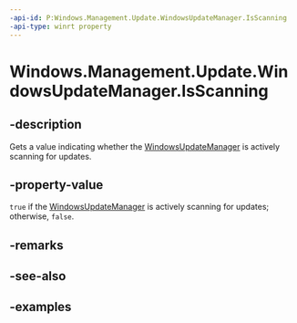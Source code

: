 ```yaml
---
-api-id: P:Windows.Management.Update.WindowsUpdateManager.IsScanning
-api-type: winrt property
---
```


# Windows.Management.Update.WindowsUpdateManager.IsScanning

<!--
public bool IsScanning { get; }
-->


## -description

Gets a value indicating whether the [WindowsUpdateManager](./windowsupdatemanager.md) is actively scanning for updates.

## -property-value

`true` if the [WindowsUpdateManager](./windowsupdatemanager.md) is actively scanning for updates; otherwise, `false`.

## -remarks

## -see-also

## -examples
